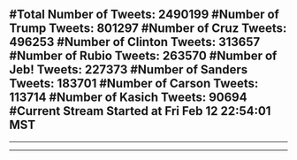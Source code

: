 #Total Number of Tweets: 2490199 
#Number of Trump Tweets: 801297
#Number of Cruz Tweets: 496253
#Number of Clinton Tweets: 313657
#Number of Rubio Tweets: 263570
#Number of Jeb! Tweets: 227373
#Number of Sanders Tweets: 183701
#Number of Carson Tweets: 113714
#Number of Kasich Tweets: 90694
#Current Stream Started at Fri Feb 12 22:54:01 MST
---
---
---
